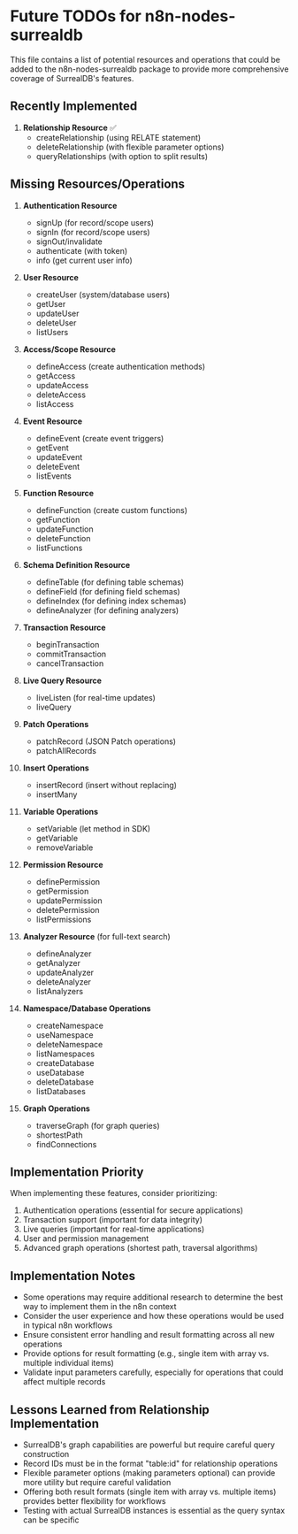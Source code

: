 # Future TODOs for n8n-nodes-surrealdb

This file contains a list of potential resources and operations that could be added to the n8n-nodes-surrealdb package to provide more comprehensive coverage of SurrealDB's features.

## Recently Implemented

1. **Relationship Resource** ✅
   - createRelationship (using RELATE statement)
   - deleteRelationship (with flexible parameter options)
   - queryRelationships (with option to split results)

## Missing Resources/Operations

1. **Authentication Resource**
   - signUp (for record/scope users)
   - signIn (for record/scope users)
   - signOut/invalidate
   - authenticate (with token)
   - info (get current user info)

2. **User Resource**
   - createUser (system/database users)
   - getUser
   - updateUser
   - deleteUser
   - listUsers

3. **Access/Scope Resource**
   - defineAccess (create authentication methods)
   - getAccess
   - updateAccess
   - deleteAccess
   - listAccess

4. **Event Resource**
   - defineEvent (create event triggers)
   - getEvent
   - updateEvent
   - deleteEvent
   - listEvents

5. **Function Resource**
   - defineFunction (create custom functions)
   - getFunction
   - updateFunction
   - deleteFunction
   - listFunctions

6. **Schema Definition Resource**
   - defineTable (for defining table schemas)
   - defineField (for defining field schemas)
   - defineIndex (for defining index schemas)
   - defineAnalyzer (for defining analyzers)

7. **Transaction Resource**
   - beginTransaction
   - commitTransaction
   - cancelTransaction

8. **Live Query Resource**
   - liveListen (for real-time updates)
   - liveQuery

9. **Patch Operations**
   - patchRecord (JSON Patch operations)
   - patchAllRecords

10. **Insert Operations**
    - insertRecord (insert without replacing)
    - insertMany

11. **Variable Operations**
    - setVariable (let method in SDK)
    - getVariable
    - removeVariable

12. **Permission Resource**
    - definePermission
    - getPermission
    - updatePermission
    - deletePermission
    - listPermissions

13. **Analyzer Resource** (for full-text search)
    - defineAnalyzer
    - getAnalyzer
    - updateAnalyzer
    - deleteAnalyzer
    - listAnalyzers

14. **Namespace/Database Operations**
    - createNamespace
    - useNamespace
    - deleteNamespace
    - listNamespaces
    - createDatabase
    - useDatabase
    - deleteDatabase
    - listDatabases

15. **Graph Operations**
    - traverseGraph (for graph queries)
    - shortestPath
    - findConnections

## Implementation Priority

When implementing these features, consider prioritizing:

1. Authentication operations (essential for secure applications)
2. Transaction support (important for data integrity)
3. Live queries (important for real-time applications)
4. User and permission management
5. Advanced graph operations (shortest path, traversal algorithms)

## Implementation Notes

- Some operations may require additional research to determine the best way to implement them in the n8n context
- Consider the user experience and how these operations would be used in typical n8n workflows
- Ensure consistent error handling and result formatting across all new operations
- Provide options for result formatting (e.g., single item with array vs. multiple individual items)
- Validate input parameters carefully, especially for operations that could affect multiple records

## Lessons Learned from Relationship Implementation

- SurrealDB's graph capabilities are powerful but require careful query construction
- Record IDs must be in the format "table:id" for relationship operations
- Flexible parameter options (making parameters optional) can provide more utility but require careful validation
- Offering both result formats (single item with array vs. multiple items) provides better flexibility for workflows
- Testing with actual SurrealDB instances is essential as the query syntax can be specific

